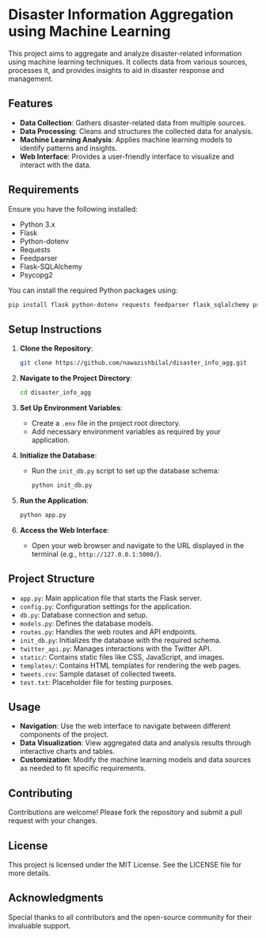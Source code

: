 
# Disaster Information Aggregation using Machine Learning

This project aims to aggregate and analyze disaster-related information using machine learning techniques. It collects data from various sources, processes it, and provides insights to aid in disaster response and management.

## Features

- **Data Collection**: Gathers disaster-related data from multiple sources.
- **Data Processing**: Cleans and structures the collected data for analysis.
- **Machine Learning Analysis**: Applies machine learning models to identify patterns and insights.
- **Web Interface**: Provides a user-friendly interface to visualize and interact with the data.

## Requirements

Ensure you have the following installed:

- Python 3.x
- Flask
- Python-dotenv
- Requests
- Feedparser
- Flask-SQLAlchemy
- Psycopg2

You can install the required Python packages using:

```bash
pip install flask python-dotenv requests feedparser flask_sqlalchemy psycopg2
```

## Setup Instructions

1. **Clone the Repository**:

   ```bash
   git clone https://github.com/nawazishbilal/disaster_info_agg.git
   ```

2. **Navigate to the Project Directory**:

   ```bash
   cd disaster_info_agg
   ```

3. **Set Up Environment Variables**:

   - Create a `.env` file in the project root directory.
   - Add necessary environment variables as required by your application.

4. **Initialize the Database**:

   - Run the `init_db.py` script to set up the database schema:

     ```bash
     python init_db.py
     ```

5. **Run the Application**:

   ```bash
   python app.py
   ```

6. **Access the Web Interface**:

   - Open your web browser and navigate to the URL displayed in the terminal (e.g., `http://127.0.0.1:5000/`).

## Project Structure

- `app.py`: Main application file that starts the Flask server.
- `config.py`: Configuration settings for the application.
- `db.py`: Database connection and setup.
- `models.py`: Defines the database models.
- `routes.py`: Handles the web routes and API endpoints.
- `init_db.py`: Initializes the database with the required schema.
- `twitter_api.py`: Manages interactions with the Twitter API.
- `static/`: Contains static files like CSS, JavaScript, and images.
- `templates/`: Contains HTML templates for rendering the web pages.
- `tweets.csv`: Sample dataset of collected tweets.
- `test.txt`: Placeholder file for testing purposes.

## Usage

- **Navigation**: Use the web interface to navigate between different components of the project.
- **Data Visualization**: View aggregated data and analysis results through interactive charts and tables.
- **Customization**: Modify the machine learning models and data sources as needed to fit specific requirements.

## Contributing

Contributions are welcome! Please fork the repository and submit a pull request with your changes.

## License

This project is licensed under the MIT License. See the LICENSE file for more details.

## Acknowledgments

Special thanks to all contributors and the open-source community for their invaluable support.
